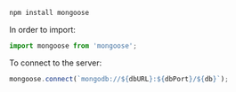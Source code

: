 ```powershell
npm install mongoose
```

In order to import:

```js
import mongoose from 'mongoose';
```

To connect to the server:

```js
mongoose.connect(`mongodb://${dbURL}:${dbPort}/${db}`);
```

